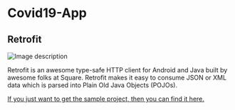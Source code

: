 # Covid19-App
## Retrofit

![Image description](https://i1.wp.com/blogs.innovationm.com/wp-content/uploads/2018/07/Retrofit_Library.png?fit=624%2C354)

Retrofit is an awesome type-safe HTTP client for Android and Java built by awesome folks at Square. Retrofit makes it easy to consume JSON or XML data which is parsed into Plain Old Java Objects (POJOs).

[If you just want to get the sample project, then you can find it here.
](https://github.com/prakashpun/RetrofitTutorial)
